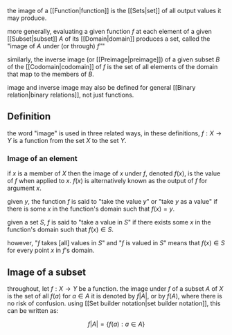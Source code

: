 the image of a [[Function|function]] is the [[Sets|set]] of all output values it may produce.

more generally, evaluating a given function $f$ at each element of a given [[Subset|subset]] $A$ of its [[Domain|domain]] produces a set, called the "image of $A$ under (or through) $f''$"

similarly, the inverse image (or [[Preimage|preimage]]) of a given subset $B$ of the [[Codomain|codomain]] of $f$ is the set of all elements of the domain that map to the members of $B$.

image and inverse image may also be defined for general [[Binary relation|binary relations]], not just functions.

## Definition

the word "image" is used in three related ways, in these definitions, $f:X\rightarrow Y$ is a function from the set $X$ to the set $Y$.

### Image of an element

if $x$ is a member of $X$ then the image of $x$ under $f$, denoted $f(x)$, is the value of $f$ when applied to $x$. $f(x)$ is alternatively known as the output of $f$ for argument $x$.

given $y$, the function $f$ is said to "take the value $y$" or "take $y$ as a value" if there is some $x$ in the function's domain such that $f(x)=y$. 

given a set $S$, $f$ is said to "take a value in $S$" if there exists some $x$ in the function's domain such that $f(x)\in S$.

however, "$f$ takes \[all] values in $S$" and "$f$ is valued in $S$" means that $f(x)\in S$ for every point $x$ in $f$'s domain.

## Image of a subset

throughout, let $f:X\rightarrow Y$ be a function. the image under $f$ of a subset $A$ of $X$ is the set of all $f(a)$ for $a\in A$ it is denoted by $f|A|$, or by $f(A)$, where there is no risk of confusion. using [[Set builder notation|set builder notation]], this can be written as:

$$
f|A|=\{f(a):a\in A\}
$$